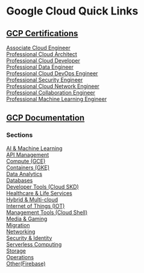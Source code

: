 # Google Cloud Quick Links
## [GCP Certifications](https://cloud.google.com/certification)
[Associate Cloud Engineer](https://cloud.google.com/certification/cloud-engineer)<br>
[Professional Cloud Architect](https://cloud.google.com/certification/cloud-architect)<br>
[Professional Cloud Developer](https://cloud.google.com/certification/cloud-developer)<br>
[Professional Data Engineer](https://cloud.google.com/certification/data-engineer)<br>
[Professional Cloud DevOps Engineer](https://cloud.google.com/certification/cloud-devops-engineer)<br>
[Professional Security Engineer](https://cloud.google.com/certification/cloud-security-engineer)<br>
[Professional Cloud Network Engineer](https://cloud.google.com/certification/cloud-network-engineer)<br>
[Professional Collaboration Engineer](https://cloud.google.com/certification/collaboration-engineer)<br>
[Professional Machine Learning Engineer](https://cloud.google.com/certification/machine-learning-engineer)<br>

## [GCP Documentation](https://cloud.google.com/docs)
### Sections
[AI & Machine Learning](https://cloud.google.com/docs#section-5)<br>
[API Management](https://cloud.google.com/docs#section-6)<br>
[Compute (GCE)](https://cloud.google.com/docs#section-7)<br>
[Containers (GKE)](https://cloud.google.com/docs#section-8)<br>
[Data Analytics](https://cloud.google.com/docs#section-9)<br>
[Databases](https://cloud.google.com/docs#section-10)<br>
[Developer Tools (Cloud SKD)](https://cloud.google.com/docs#section-11)<br>
[Healthcare & Life Services](https://cloud.google.com/docs#section-12)<br>
[Hybrid & Multi-cloud](https://cloud.google.com/docs#section-13)<br>
[Internet of Things (IOT)](https://cloud.google.com/docs#section-14)<br>
[Management Tools (Cloud Shell)](https://cloud.google.com/docs#section-15)<br>
[Media & Gaming](https://cloud.google.com/docs#section-16)<br>
[Migration](https://cloud.google.com/docs#section-17)<br>
[Networking](https://cloud.google.com/docs#section-18)<br>
[Security & Identity](https://cloud.google.com/docs#section-19)<br>
[Serverless Computing](https://cloud.google.com/docs#section-20)<br>
[Storage](https://cloud.google.com/docs#section-21)<br>
[Operations](https://cloud.google.com/docs#section-22)<br>
[Other(Firebase)](https://cloud.google.com/docs#section-23)<br>
